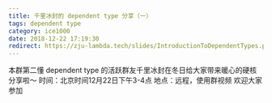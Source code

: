 ```yaml
---
title: 千里冰封的 dependent type 分享（一）
tags: dependent type
category: ice1000
date: 2018-12-22 17:19:30
redirect: https://zju-lambda.tech/slides/IntroductionToDependentTypes.pdf
---
```


本群第二懂 dependent type 的活跃群友千里冰封在冬日给大家带来暖心的硬核分享啦～
时间：北京时间12月22日下午3-4点
地点：远程，使用群视频
欢迎大家参加